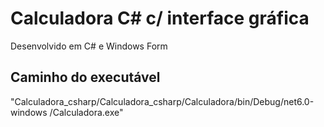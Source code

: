 # Calculadora C# c/ interface gráfica
Desenvolvido em C# e Windows Form

## Caminho do executável
"Calculadora_csharp/Calculadora_csharp/Calculadora/bin/Debug/net6.0-windows
/Calculadora.exe"
